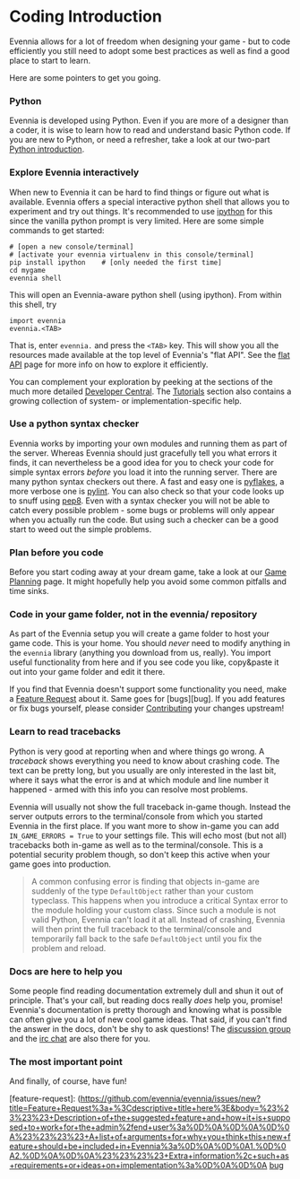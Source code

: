 # Coding Introduction


Evennia allows for a lot of freedom when designing your game - but to code efficiently you still
need to adopt some best practices as well as find a good place to start to learn.

Here are some pointers to get you going.

### Python

Evennia is developed using Python. Even if you are more of a designer than a coder, it is wise to
learn how to read and understand basic Python code. If you are new to Python, or need a refresher,
take a look at our two-part [Python introduction](../Howto/Starting/Part1/Python-basic-introduction).

### Explore Evennia interactively

When new to Evennia it can be hard to find things or figure out what is available. Evennia offers a
special interactive python shell that allows you to experiment and try out things. It's recommended
to use [ipython](http://ipython.org/) for this since the vanilla python prompt is very limited. Here
are some simple commands to get started:

    # [open a new console/terminal]
    # [activate your evennia virtualenv in this console/terminal]
    pip install ipython    # [only needed the first time]
    cd mygame
    evennia shell

This will open an Evennia-aware python shell (using ipython). From within this shell, try

    import evennia
    evennia.<TAB>

That is, enter `evennia.` and press the `<TAB>` key. This will show you all the resources made
available at the top level of Evennia's  "flat API". See the [flat API](../Evennia-API) page for more
info on how to explore it efficiently.

You can complement your exploration by peeking at the sections of the much more detailed [Developer
Central](Developer-Central). The [Tutorials](Tutorials) section also contains a growing collection
of system- or implementation-specific help.

### Use a python syntax checker

Evennia works by importing your own modules and running them as part of the server. Whereas Evennia
should just gracefully tell you what errors it finds, it can nevertheless be a good idea for you to
check your code for simple syntax errors *before* you load it into the running server.  There are
many python syntax checkers out there. A fast and easy one is
[pyflakes](https://pypi.python.org/pypi/pyflakes), a more verbose one is
[pylint](http://www.pylint.org/). You can also check so that your code looks up to snuff using
[pep8](https://pypi.python.org/pypi/pep8). Even with a syntax checker you will not be able to catch
every possible problem - some bugs or problems will only appear when you actually run the code. But
using such a checker can be a good start to weed out the simple problems.

### Plan before you code

Before you start coding away at your dream game, take a look at our [Game Planning](../Howto/Starting/Game-Planning)
page. It might hopefully help you avoid some common pitfalls and time sinks.

### Code in your game folder, not in the evennia/ repository

As part of the Evennia setup you will create a game folder to host your game code. This is your
home. You should *never* need to modify anything in the `evennia` library (anything you download
from us, really). You import useful functionality from here and if you see code you like, copy&paste
it out into your game folder and edit it there.

If you find that Evennia doesn't support some functionality you need, make a [Feature
Request](feature-request) about it. Same goes for [bugs][bug]. If you add features or fix bugs
yourself, please consider [Contributing](../Contributing) your changes upstream!

### Learn to read tracebacks

Python is very good at reporting when and where things go wrong. A *traceback* shows everything you
need to know about crashing code. The text can be pretty long, but you usually are only interested
in the last bit, where it says what the error is and at which module and line number it happened -
armed with this info you can resolve most problems.

Evennia will usually not show the full traceback in-game though. Instead the server outputs errors
to the terminal/console from which you started Evennia in the first place. If you want more to show
in-game you can add `IN_GAME_ERRORS = True` to your settings file. This will echo most (but not all)
tracebacks both in-game as well as to the terminal/console. This is a potential security problem
though, so don't keep this active when your game goes into production.

> A common confusing error is finding that objects in-game are suddenly of the type `DefaultObject`
rather than your custom typeclass. This happens when you introduce a critical Syntax error to the
module holding your custom class. Since such a module is not valid Python, Evennia can't load it at
all. Instead of crashing, Evennia will then print the full traceback to the terminal/console and
temporarily fall back to the safe `DefaultObject` until you fix the problem and reload.

### Docs are here to help you

Some people find reading documentation extremely dull and shun it out of principle. That's your
call, but reading docs really *does* help you, promise! Evennia's documentation is pretty thorough
and knowing what is possible can often give you a lot of new cool game ideas. That said, if you
can't find the answer in the docs, don't be shy to ask questions! The [discussion
group](https://sites.google.com/site/evenniaserver/discussions) and the [irc
chat](http://webchat.freenode.net/?channels=evennia) are also there for you.

### The most important point

And finally, of course, have fun!

[feature-request]: (https://github.com/evennia/evennia/issues/new?title=Feature+Request%3a+%3Cdescriptive+title+here%3E&body=%23%23%23%23+Description+of+the+suggested+feature+and+how+it+is+supposed+to+work+for+the+admin%2fend+user%3a%0D%0A%0D%0A%0D%0A%23%23%23%23+A+list+of+arguments+for+why+you+think+this+new+feature+should+be+included+in+Evennia%3a%0D%0A%0D%0A1.%0D%0A2.%0D%0A%0D%0A%23%23%23%23+Extra+information%2c+such+as+requirements+or+ideas+on+implementation%3a%0D%0A%0D%0A
[bug](https://github.com/evennia/evennia/issues/new?title=Bug%3a+%3Cdescriptive+title+here%3E&body=%23%23%23%23+Steps+to+reproduce+the+issue%3a%0D%0A%0D%0A1.+%0D%0A2.+%0D%0A3.+%0D%0A%0D%0A%23%23%23%23+What+I+expect+to+see+and+what+I+actually+see+%28tracebacks%2c+error+messages+etc%29%3a%0D%0A%0D%0A%0D%0A%0D%0A%23%23%23%23+Extra+information%2c+such+as+Evennia+revision%2frepo%2fbranch%2c+operating+system+and+ideas+for+how+to+solve%3a%0D%0A%0D%0A)